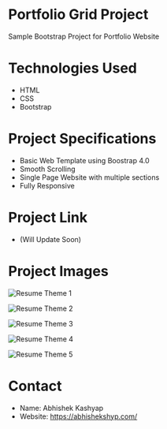 # Portfolio Grid Project
Sample Bootstrap Project for Portfolio Website

# Technologies Used
- HTML
- CSS
- Bootstrap

# Project Specifications 
- Basic Web Template using Boostrap 4.0
- Smooth Scrolling
- Single Page Website with multiple sections
- Fully Responsive

# Project Link
- (Will Update Soon)

# Project Images
![Resume Theme 1](https://user-images.githubusercontent.com/71214929/169639415-e87d9db4-1d7f-464a-82b5-e76f32bdb6a0.png)

![Resume Theme 2](https://user-images.githubusercontent.com/71214929/169639419-b2f8c166-87aa-4607-bffd-67716c5b97b6.png)

![Resume Theme 3](https://user-images.githubusercontent.com/71214929/169639426-78da5ea4-0c54-4e0d-90fa-946a09334548.png)

![Resume Theme 4](https://user-images.githubusercontent.com/71214929/169639433-a4f41e38-8f94-4bf6-a08e-5e4b88b95dea.png)

![Resume Theme 5](https://user-images.githubusercontent.com/71214929/169639434-6454b59c-847e-446c-bf2b-46cd03c07e16.png)


# Contact
- Name: Abhishek Kashyap
- Website: https://abhishekshyp.com/
